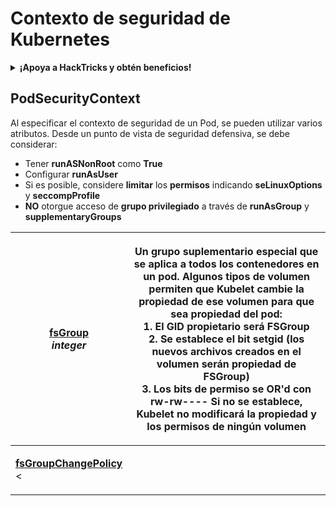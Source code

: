 # Contexto de seguridad de Kubernetes

<details>

<summary><strong>¡Apoya a HackTricks y obtén beneficios!</strong></summary>

* Si quieres ver a tu **empresa anunciada en HackTricks** o si quieres acceder a la **última versión de PEASS o descargar HackTricks en PDF** ¡Consulta los [**PLANES DE SUSCRIPCIÓN**](https://github.com/sponsors/carlospolop)!
* Obtén el [**oficial PEASS & HackTricks swag**](https://peass.creator-spring.com)
* Descubre [**The PEASS Family**](https://opensea.io/collection/the-peass-family), nuestra colección de [**NFTs**](https://opensea.io/collection/the-peass-family) exclusivos.
* **Únete al** 💬 [**grupo de Discord**](https://discord.gg/hRep4RUj7f) o al [**grupo de telegram**](https://t.me/peass) o **sígueme** en **Twitter** 🐦 [**@carlospolopm**](https://twitter.com/carlospolopm).
* **Comparte tus trucos de hacking enviando PR a los repositorios de GitHub de** [**HackTricks**](https://github.com/carlospolop/hacktricks) y [**HackTricks Cloud**](https://github.com/carlospolop/hacktricks-cloud).

</details>

## PodSecurityContext <a href="#podsecuritycontext-v1-core" id="podsecuritycontext-v1-core"></a>

Al especificar el contexto de seguridad de un Pod, se pueden utilizar varios atributos. Desde un punto de vista de seguridad defensiva, se debe considerar:

* Tener **runASNonRoot** como **True**
* Configurar **runAsUser**
* Si es posible, considere **limitar** los **permisos** indicando **seLinuxOptions** y **seccompProfile**
* **NO** otorgue acceso de **grupo privilegiado** a través de **runAsGroup** y **supplementaryGroups**

| <p><a href="https://kubernetes.io/docs/reference/generated/kubernetes-api/v1.23/#podsecuritycontext-v1-core"><strong>fsGroup</strong></a><br><em>integer</em></p>                                                                                                                                                                                                                                                 | <p>Un grupo suplementario especial que se aplica a <strong>todos los contenedores en un pod</strong>. Algunos tipos de volumen permiten que Kubelet <strong>cambie la propiedad de ese volumen</strong> para que sea propiedad del pod:<br>1. El GID propietario será FSGroup<br>2. Se establece el bit setgid (los nuevos archivos creados en el volumen serán propiedad de FSGroup)<br>3. Los bits de permiso se OR'd con rw-rw---- Si no se establece, Kubelet no modificará la propiedad y los permisos de ningún volumen</p> |
| ----------------------------------------------------------------------------------------------------------------------------------------------------------------------------------------------------------------------------------------------------------------------------------------------------------------------------------------------------------------------------------------------------------------- | ------------------------------------------------------------------------------------------------------------------------------------------------------------------------------------------------------------------------------------------------------------------------------------------------------------------------------------------------------------------------------------------------------------------------------------------------------------------------------------- |
| <p><a href="https://kubernetes.io/docs/reference/generated/kubernetes-api/v1.23/#podsecuritycontext-v1-core"><strong>fsGroupChangePolicy</strong></a><br><